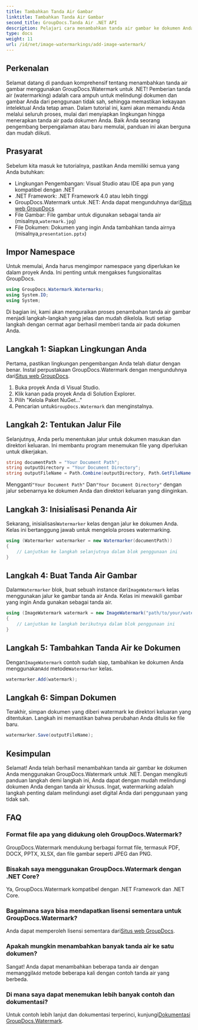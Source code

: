 ```yaml
---
title: Tambahkan Tanda Air Gambar
linktitle: Tambahkan Tanda Air Gambar
second_title: GroupDocs.Tanda Air .NET API
description: Pelajari cara menambahkan tanda air gambar ke dokumen Anda menggunakan GroupDocs.Watermark untuk .NET dengan tutorial langkah demi langkah kami yang mendetail.
type: docs
weight: 11
url: /id/net/image-watermarkings/add-image-watermark/
---
```

## Perkenalan
Selamat datang di panduan komprehensif tentang menambahkan tanda air gambar menggunakan GroupDocs.Watermark untuk .NET! Pemberian tanda air (watermarking) adalah cara ampuh untuk melindungi dokumen dan gambar Anda dari penggunaan tidak sah, sehingga memastikan kekayaan intelektual Anda tetap aman. Dalam tutorial ini, kami akan memandu Anda melalui seluruh proses, mulai dari menyiapkan lingkungan hingga menerapkan tanda air pada dokumen Anda. Baik Anda seorang pengembang berpengalaman atau baru memulai, panduan ini akan berguna dan mudah diikuti.
## Prasyarat
Sebelum kita masuk ke tutorialnya, pastikan Anda memiliki semua yang Anda butuhkan:
- Lingkungan Pengembangan: Visual Studio atau IDE apa pun yang kompatibel dengan .NET
- .NET Framework: .NET Framework 4.0 atau lebih tinggi
-  GroupDocs.Watermark untuk .NET: Anda dapat mengunduhnya dari[Situs web GroupDocs](https://releases.groupdocs.com/Watermark/net/)
-  File Gambar: File gambar untuk digunakan sebagai tanda air (misalnya,`watermark.jpg`)
- File Dokumen: Dokumen yang ingin Anda tambahkan tanda airnya (misalnya,`presentation.pptx`)
## Impor Namespace
Untuk memulai, Anda harus mengimpor namespace yang diperlukan ke dalam proyek Anda. Ini penting untuk mengakses fungsionalitas GroupDocs.
```csharp
using GroupDocs.Watermark.Watermarks;
using System.IO;
using System;
```
Di bagian ini, kami akan menguraikan proses penambahan tanda air gambar menjadi langkah-langkah yang jelas dan mudah dikelola. Ikuti setiap langkah dengan cermat agar berhasil memberi tanda air pada dokumen Anda.
## Langkah 1: Siapkan Lingkungan Anda
 Pertama, pastikan lingkungan pengembangan Anda telah diatur dengan benar. Instal perpustakaan GroupDocs.Watermark dengan mengunduhnya dari[Situs web GroupDocs](https://releases.groupdocs.com/Watermark/net/).
1. Buka proyek Anda di Visual Studio.
2. Klik kanan pada proyek Anda di Solution Explorer.
3. Pilih "Kelola Paket NuGet..."
4.  Pencarian untuk`GroupDocs.Watermark` dan menginstalnya.
## Langkah 2: Tentukan Jalur File
Selanjutnya, Anda perlu menentukan jalur untuk dokumen masukan dan direktori keluaran. Ini membantu program menemukan file yang diperlukan untuk dikerjakan.
```csharp
string documentPath = "Your Document Path";
string outputDirectory = "Your Document Directory";
string outputFileName = Path.Combine(outputDirectory, Path.GetFileName(documentPath));
```
 Mengganti`"Your Document Path"` Dan`"Your Document Directory"` dengan jalur sebenarnya ke dokumen Anda dan direktori keluaran yang diinginkan.
## Langkah 3: Inisialisasi Penanda Air
Sekarang, inisialisasi`Watermarker` kelas dengan jalur ke dokumen Anda. Kelas ini bertanggung jawab untuk mengelola proses watermarking.
```csharp
using (Watermarker watermarker = new Watermarker(documentPath))
{
    // Lanjutkan ke langkah selanjutnya dalam blok penggunaan ini
}
```
## Langkah 4: Buat Tanda Air Gambar
 Dalam`Watermarker` blok, buat sebuah instance dari`ImageWatermark` kelas menggunakan jalur ke gambar tanda air Anda. Kelas ini mewakili gambar yang ingin Anda gunakan sebagai tanda air.
```csharp
using (ImageWatermark watermark = new ImageWatermark("path/to/your/watermark.jpg"))
{
    // Lanjutkan ke langkah berikutnya dalam blok penggunaan ini
}
```
## Langkah 5: Tambahkan Tanda Air ke Dokumen
 Dengan`ImageWatermark` contoh sudah siap, tambahkan ke dokumen Anda menggunakan`Add` metode`Watermarker` kelas.
```csharp
watermarker.Add(watermark);
```
## Langkah 6: Simpan Dokumen
Terakhir, simpan dokumen yang diberi watermark ke direktori keluaran yang ditentukan. Langkah ini memastikan bahwa perubahan Anda ditulis ke file baru.
```csharp
watermarker.Save(outputFileName);
```
## Kesimpulan
Selamat! Anda telah berhasil menambahkan tanda air gambar ke dokumen Anda menggunakan GroupDocs.Watermark untuk .NET. Dengan mengikuti panduan langkah demi langkah ini, Anda dapat dengan mudah melindungi dokumen Anda dengan tanda air khusus. Ingat, watermarking adalah langkah penting dalam melindungi aset digital Anda dari penggunaan yang tidak sah.

## FAQ
### Format file apa yang didukung oleh GroupDocs.Watermark?
GroupDocs.Watermark mendukung berbagai format file, termasuk PDF, DOCX, PPTX, XLSX, dan file gambar seperti JPEG dan PNG.
### Bisakah saya menggunakan GroupDocs.Watermark dengan .NET Core?
Ya, GroupDocs.Watermark kompatibel dengan .NET Framework dan .NET Core.
### Bagaimana saya bisa mendapatkan lisensi sementara untuk GroupDocs.Watermark?
 Anda dapat memperoleh lisensi sementara dari[Situs web GroupDocs](https://purchase.groupdocs.com/temporary-license/).
### Apakah mungkin menambahkan banyak tanda air ke satu dokumen?
 Sangat! Anda dapat menambahkan beberapa tanda air dengan memanggil`Add` metode beberapa kali dengan contoh tanda air yang berbeda.
### Di mana saya dapat menemukan lebih banyak contoh dan dokumentasi?
 Untuk contoh lebih lanjut dan dokumentasi terperinci, kunjungi[Dokumentasi GroupDocs.Watermark](https://reference.groupdocs.com/Watermark/net/).